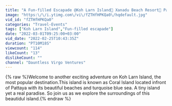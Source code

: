```yaml
---
title: "A Fun-filled Escapade @Koh Larn Island📍 Xanadu Beach Resort🌊 Part 1"
image: "https:\/\/i.ytimg.com\/vi\/fZTHfHPKQa0\/hqdefault.jpg"
vid_id: "fZTHfHPKQa0"
categories: "Travel-Events"
tags: ["Koh Larn Island","Fun-filled escapade"]
date: "2022-03-01T09:25:00+03:00"
vid_date: "2022-02-25T10:43:35Z"
duration: "PT10M18S"
viewcount: "114"
likeCount: "13"
dislikeCount: ""
channel: "Dauntless Virgo Ventures"
---
```

{% raw %}Welcome to another exciting adventure on Koh Larn Island, the most popular destination.This island is known as Coral Island located infront of Pattaya with its beautiful beaches and turquoise blue sea. A tiny island yet a real paradise. So join us as we explore the surroundings of this beautidul island.{% endraw %}
